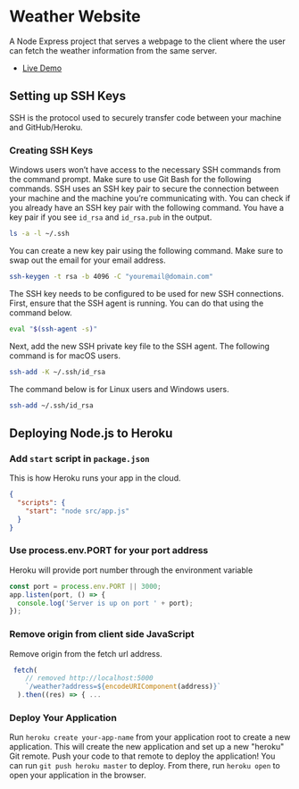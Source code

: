 # Weather Website

A Node Express project that serves a webpage to the client where the user can fetch the weather information from the same server.

- [Live Demo](https://toypiano-node-weather-website.herokuapp.com/)

## Setting up SSH Keys

SSH is the protocol used to securely transfer code between your machine and GitHub/Heroku.

### Creating SSH Keys

Windows users won’t have access to the necessary SSH commands from the command prompt. Make sure to use Git Bash for the following commands.
SSH uses an SSH key pair to secure the connection between your machine and the machine you’re communicating with. You can check if you already have an SSH key pair with the following command. You have a key pair if you see `id_rsa` and `id_rsa.pub` in the output.

```bash
ls -a -l ~/.ssh
```

You can create a new key pair using the following command. Make sure to swap out the
email for your email address.

```bash
ssh-keygen -t rsa -b 4096 -C "youremail@domain.com"
```

The SSH key needs to be configured to be used for new SSH connections. First, ensure
that the SSH agent is running. You can do that using the command below.

```bash
eval "$(ssh-agent -s)"
```

Next, add the new SSH private key file to the SSH agent. The following command is for
macOS users.

```bash
ssh-add -K ~/.ssh/id_rsa
```

The command below is for Linux users and Windows users.

```bash
ssh-add ~/.ssh/id_rsa
```

## Deploying Node.js to Heroku

### Add `start` script in `package.json`

This is how Heroku runs your app in the cloud.

```json
{
  "scripts": {
    "start": "node src/app.js"
  }
}
```

### Use process.env.PORT for your port address

Heroku will provide port number through the environment variable

```js
const port = process.env.PORT || 3000;
app.listen(port, () => {
  console.log('Server is up on port ' + port);
});
```

### Remove origin from client side JavaScript

Remove origin from the fetch url address.

```js
 fetch(
    // removed http://localhost:5000
    `/weather?address=${encodeURIComponent(address)}`
  ).then((res) => { ...
```

### Deploy Your Application

Run `heroku create your-app-name` from your application root to create a new application. This will create the new application and set up a new "heroku" Git remote. Push your code to that remote to deploy the application!
You can run `git push heroku master` to deploy. From there, run `heroku open` to open your application in the browser.
